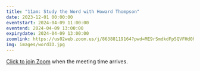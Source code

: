 ```yaml
---
title: "11am: Study the Word with Howard Thompson"
date: 2023-12-01 00:00:00
eventstart: 2024-04-09 11:00:00
eventend: 2024-04-09 13:00:00
expirydate: 2024-04-09 13:00:00
zoomlink: https://us02web.zoom.us/j/86388119164?pwd=ME9rSmdkdFp5QVFHd0hIbDZmNXhRQT09
img: images/wordID.jpg
---
```


[Click to join Zoom](https://us02web.zoom.us/j/86388119164?pwd=ME9rSmdkdFp5QVFHd0hIbDZmNXhRQT09) when the meeting time arrives.
